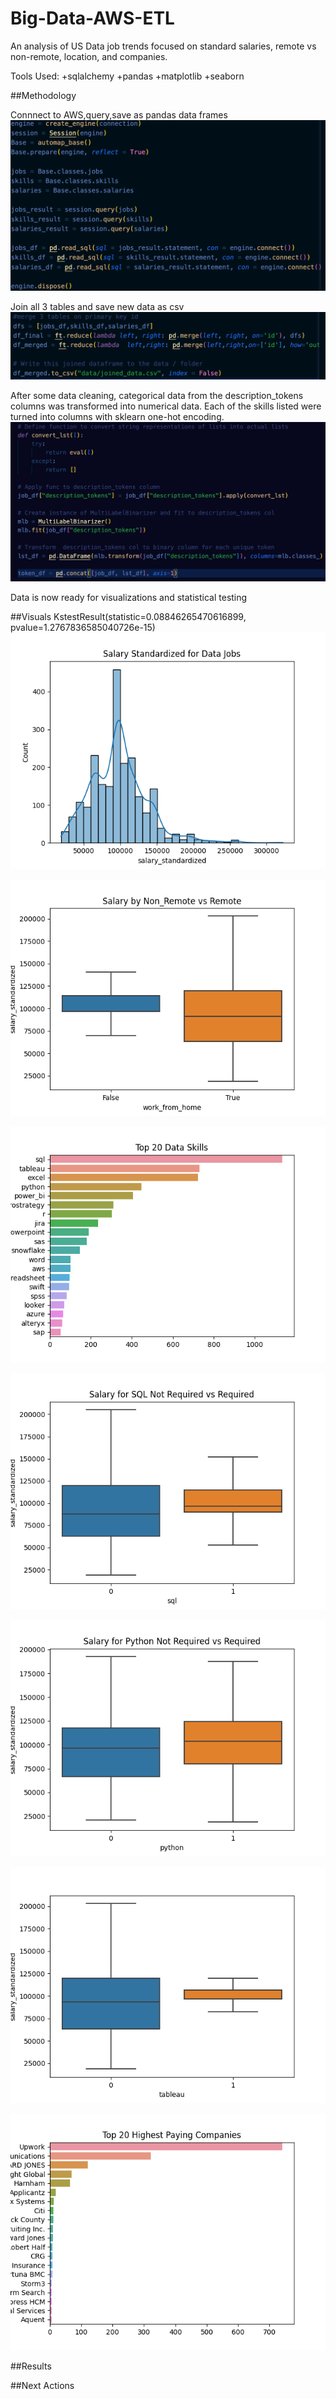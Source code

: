 # Big-Data-AWS-ETL
An analysis of US Data job trends focused on standard salaries, remote vs non-remote, location, and companies.

Tools Used:
+sqlalchemy
+pandas
+matplotlib
+seaborn

##Methodology

Connnect to AWS,query,save as pandas data frames
![extract](https://github.com/JacquelineGomez06/Big-Data-AWS-ETL/blob/b93f200e2dbec883bc7c795da3de9f6f079b688c/images/extract.png)

Join all 3 tables and save new data as csv
![join](https://github.com/JacquelineGomez06/Big-Data-AWS-ETL/blob/b93f200e2dbec883bc7c795da3de9f6f079b688c/images/join.png)

After some data cleaning, categorical data from the description_tokens columns was transformed into numerical data. Each of the skills listed were turned into columns with sklearn one-hot encoding.
![join](https://github.com/JacquelineGomez06/Big-Data-AWS-ETL/blob/b93f200e2dbec883bc7c795da3de9f6f079b688c/images/transform.png)

Data is now ready for visualizations and statistical testing

##Visuals
KstestResult(statistic=0.08846265470616899, pvalue=1.2767836585040726e-15)
![salary](https://github.com/JacquelineGomez06/Big-Data-AWS-ETL/blob/b93f200e2dbec883bc7c795da3de9f6f079b688c/images/salary.png)

![remotevnon](https://github.com/JacquelineGomez06/Big-Data-AWS-ETL/blob/b93f200e2dbec883bc7c795da3de9f6f079b688c/images/remote%20vs%20nonremote.png)

![skills](https://github.com/JacquelineGomez06/Big-Data-AWS-ETL/blob/b93f200e2dbec883bc7c795da3de9f6f079b688c/images/topskills.png)

![sql](https://github.com/JacquelineGomez06/Big-Data-AWS-ETL/blob/b93f200e2dbec883bc7c795da3de9f6f079b688c/images/sql.png)

![python](https://github.com/JacquelineGomez06/Big-Data-AWS-ETL/blob/b93f200e2dbec883bc7c795da3de9f6f079b688c/images/python.png)

![tableau](https://github.com/JacquelineGomez06/Big-Data-AWS-ETL/blob/b93f200e2dbec883bc7c795da3de9f6f079b688c/images/tableau.png)

![topco](https://github.com/JacquelineGomez06/Big-Data-AWS-ETL/blob/b93f200e2dbec883bc7c795da3de9f6f079b688c/images/topco.png)

##Results

##Next Actions